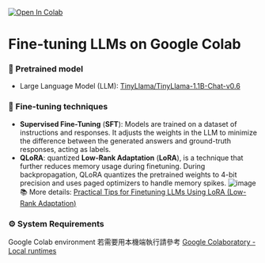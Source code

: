 [![Open In Colab](https://colab.research.google.com/assets/colab-badge.svg)](https://colab.research.google.com/github/CallieHsu/Fine-tune-LLM-Google-Colab/blob/master/fine_tune_tinyllama_by_colab_docker.ipynb)
# Fine-tuning LLMs on Google Colab
### 🤗 Pretrained model
- Large Language Model (LLM): [TinyLlama/TinyLlama-1.1B-Chat-v0.6](https://huggingface.co/TinyLlama/TinyLlama-1.1B-Chat-v0.6)

### 🚀 Fine-tuning techniques
- **Supervised Fine-Tuning** (**SFT**): Models are trained on a dataset of instructions and responses. It adjusts the weights in the LLM to minimize the difference between the generated answers and ground-truth responses, acting as labels.
- **QLoRA**: quantized **Low-Rank Adaptation** (**LoRA**), is a technique that further reduces memory usage during finetuning. During backpropagation, QLoRA quantizes the pretrained weights to 4-bit precision and uses paged optimizers to handle memory spikes.
  ![image](https://github.com/CallieHsu/Fine-tune-LLM-Google-Colab/assets/62089495/08ec5699-8226-4b13-aa25-33224918d7d1)
  📚 More details: [Practical Tips for Finetuning LLMs Using LoRA (Low-Rank Adaptation)](https://magazine.sebastianraschka.com/p/practical-tips-for-finetuning-llms)

### ⚙️ System Requirements
Google Colab environment
若需要用本機端執行請參考 [Google Colaboratory - Local runtimes](https://research.google.com/colaboratory/local-runtimes.html)
